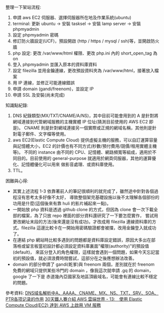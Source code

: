 整理一下架站流程:
1. 申請 aws EC2 伺服器、選擇伺服器所在地及作業系統(ubuntu)
2. terminal: 更新 ubuntu -> 安裝 tasksel -> 安裝 lamp server -> 安裝 phpmyadmin
3. 設定 phpmyadmin 密碼
4. 修訂防火牆設定(UCF)，預設開啟 (http / https / mysql / ssh)等，並開啟防火牆
5. php 設定: 更改 /var/www/html 權限、更改 php.ini 內的 short_open_tag 為 on
6. 登入 phpmyadmin 並匯入原本的資料庫資料
7. 設定 filezilla 並用金鑰連線，更改預設資料夾為 /var/www/html，接著放入檔案
8. 用 IP 連線，並修正可能連線錯誤
9. 申請 domain (gandi/freenom)，並設定 IP
10. 申請 SSL 及安裝(尚未完成)

知識點紀錄:
1. DNS 紀錄類型(MX/TXT/CNAME/A/NS)，其中目前可能會用到的 A 是針對將網域連接到代管網域服務的主機實體 IP 位址(猜測目前使用的 AWS EC2 即是)。
CNAME 則是針對網域連接另一個實際或正規的網域名稱，其他則是針對電子郵件、文字檔等使用。
2. aws EC2(Elastic Compute Cloud) 提供虛擬主機的服務，可以自訂運算容量與記憶體大小，EC2 的計價也有不同方式(秒數/預付費用/競價/租用實體主機等)。
不同的 instance 由不同的 CPU、記憶體、網路頻寬等組成，適用於不同目的。目前使用的 general-purpose 就適用於網頁伺服器，其他的運算優化、記憶體優化可以用來
做影音處理、或資料庫使用。
3. TTL。

困難與心得:
- 其實上述流程 1-3 依靠著前人的筆記很順利的就完成了，雖然途中針對各個過程沒有思考太多好像不太好，
導致整個架完基礎設施以後不太理解各個部份的功用是什麼(這個後來有靠 huli 的影片補起來一點)。
- 一開始放 php 資料是透過 github clone 的方式，但因為 clone 會一次下載全部的檔案，為了只放 repo 裡面的部分資料還研究了一下要怎麼實作，
嘗試用更改網址末段的方法(後來還是沒有成功)。才改成用 filezilla 連線資料庫的方式。filezilla 這邊比較卡在一開始用密碼驗證都會被擋，改用金鑰登入就成功了。
- 在連結 php 網站時比較多遇到的問題都是資料庫設定錯誤，原因大多出在部落格或留言板當初設計都必須設定資料庫裏面"權限(authority)"的預設值(default)，
來區分登入的角色權限，這樣就會遇到一個問題，如果今天忘記當初的預設值，就必須浪費時間嘗試，這部分在之後應想辦法改善。
- domain 的部分申請了 gandi(乾爹)與 freenom 兩個，差別就在於 freenom 免費的網域只提供某些冷門的 domain ，像我這次就申請 .gq 的 domain，google 了一下是
赤道幾內亞國家及地區頂級域名，可能會有連線比較不穩定的問題。

參考資料:
[DNS域名解析中A、AAAA、CNAME、MX、NS、TXT、SRV、SOA、PTR各项记录的作用](https://itbilu.com/other/relate/EyxzdVl3.html)
[30天鐵人賽介紹 AWS 雲端世界 - 13:　使用 Elastic Compute Cloud(EC2) 達到 AWS 上啟用 VM 服務](https://ithelp.ithome.com.tw/articles/10192098)